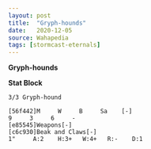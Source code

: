 ```yaml
---
layout: post
title:  "Gryph-hounds"
date:   2020-12-05
source: Wahapedia
tags: [stormcast-eternals]
---
```


**Gryph-hounds**

**Stat Block**
```
3/3 Gryph-hound
```

```
[56f442]M     W     B     Sa    [-]
9     3     6     -     
[e85545]Weapons[-]
[c6c930]Beak and Claws[-]
1"     A:2    H:3+   W:4+   R:-    D:1   
```


